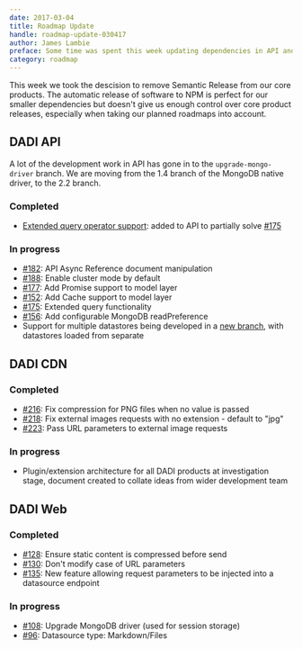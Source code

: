 ```yaml
---
date: 2017-03-04
title: Roadmap Update
handle: roadmap-update-030417
author: James Lambie
preface: Some time was spent this week updating dependencies in API and Web to ensure we are using the latest versions.
category: roadmap
---
```


This week we took the descision to remove Semantic Release from our core products. The automatic release of software to NPM is perfect for our smaller dependencies but doesn't give us enough control over core product releases, especially when taking our planned roadmaps into account.

## DADI API

A lot of the development work in API has gone in to the `upgrade-mongo-driver` branch. We are moving from
the 1.4 branch of the MongoDB native driver, to the 2.2 branch.

### Completed

* [Extended query operator support](https://github.com/dadi/api/pull/206): added to API to partially solve [#175](https://github.com/dadi/api/issues/175)

### In progress

* [#182](https://github.com/dadi/api/issues/182): API Async Reference document manipulation
* [#188](https://github.com/dadi/api/issues/188): Enable cluster mode by default
* [#177](https://github.com/dadi/api/issues/177): Add Promise support to model layer
* [#152](https://github.com/dadi/api/issues/152): Add Cache support to model layer
* [#175](https://github.com/dadi/api/issues/175): Extended query functionality
* [#156](https://github.com/dadi/api/issues/156): Add configurable MongoDB readPreference
* Support for multiple datastores being developed in a [new branch](https://github.com/dadi/api/tree/feature/multiple-data-stores), with datastores loaded from separate

## DADI CDN

### Completed

* [#216](https://github.com/dadi/cdn/issues/216): Fix compression for PNG files when no value is passed
* [#218](https://github.com/dadi/cdn/issues/218): Fix external images requests with no extension - default to "jpg"
* [#223](https://github.com/dadi/cdn/issues/223): Pass URL parameters to external image requests

### In progress

* Plugin/extension architecture for all DADI products at investigation stage, document created to collate ideas from wider development team

## DADI Web

### Completed

* [#128](https://github.com/dadi/web/issues/128): Ensure static content is compressed before send
* [#130](https://github.com/dadi/web/issues/130): Don't modify case of URL parameters
* [#135](https://github.com/dadi/web/issues/135): New feature allowing request parameters to be injected into a datasource endpoint

### In progress

* [#108](https://github.com/dadi/api/issues/108): Upgrade MongoDB driver (used for session storage)
* [#96](https://github.com/dadi/web/issues/96): Datasource type: Markdown/Files